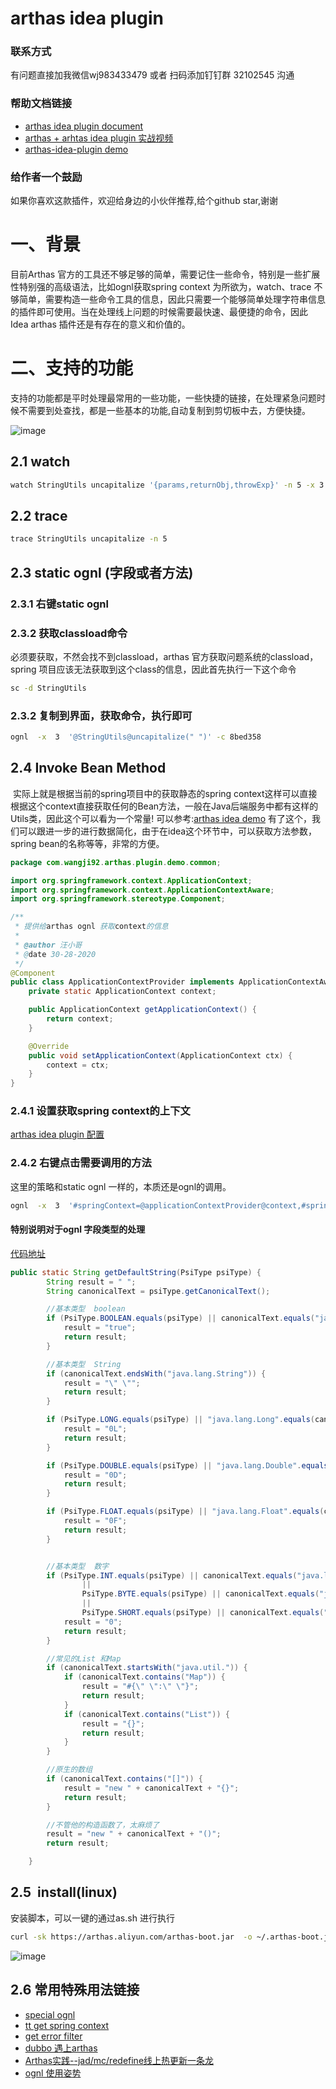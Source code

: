 # arthas idea plugin 
### 联系方式
有问题直接加我微信wj983433479 或者 扫码添加钉钉群 32102545 沟通
### 帮助文档链接
   * [arthas idea plugin document](https://www.yuque.com/arthas-idea-plugin)
   * [arthas + arhtas idea plugin 实战视频](https://www.bilibili.com/video/BV1yz4y1f7iz/)
   * [arthas-idea-plugin demo](https://github.com/WangJi92/arthas-plugin-demo)
### 给作者一个鼓励

如果你喜欢这款插件，欢迎给身边的小伙伴推荐,给个github star,谢谢

# 一、背景
目前Arthas 官方的工具还不够足够的简单，需要记住一些命令，特别是一些扩展性特别强的高级语法，比如ognl获取spring context 为所欲为，watch、trace 不够简单，需要构造一些命令工具的信息，因此只需要一个能够简单处理字符串信息的插件即可使用。当在处理线上问题的时候需要最快速、最便捷的命令，因此Idea arthas 插件还是有存在的意义和价值的。
<a name="cE2LQ"></a>
## 
<a name="vwK8h"></a>
# 二、支持的功能
支持的功能都是平时处理最常用的一些功能，一些快捷的链接，在处理紧急问题时候不需要到处查找，都是一些基本的功能,自动复制到剪切板中去，方便快捷。

![image](https://user-images.githubusercontent.com/20874972/77851010-fa211b80-7208-11ea-909c-e4a208f282f6.png)


## 2.1 watch
```bash
watch StringUtils uncapitalize '{params,returnObj,throwExp}' -n 5 -x 3
```

## 2.2 trace 

```bash
trace StringUtils uncapitalize -n 5
```

## 2.3 static ognl (字段或者方法)

### 2.3.1 右键static ognl

### 2.3.2 获取classload命令
必须要获取，不然会找不到classload，arthas 官方获取问题系统的classload，spring 项目应该无法获取到这个class的信息，因此首先执行一下这个命令

```bash
sc -d StringUtils
```

### 2.3.2 复制到界面，获取命令，执行即可

```bash
ognl  -x  3  '@StringUtils@uncapitalize(" ")' -c 8bed358
```

## 2.4 Invoke Bean Method
 实际上就是根据当前的spring项目中的获取静态的spring context这样可以直接根据这个context直接获取任何的Bean方法，一般在Java后端服务中都有这样的Utils类，因此这个可以看为一个常量! 可以参考:[arthas idea demo](https://github.com/WangJi92/arthas-plugin-demo/blob/master/src/main/java/com/wangji92/arthas/plugin/demo/common/ApplicationContextProvider.java) 有了这个，我们可以跟进一步的进行数据简化，由于在idea这个环节中，可以获取方法参数，spring bean的名称等等，非常的方便。

```java
package com.wangji92.arthas.plugin.demo.common;

import org.springframework.context.ApplicationContext;
import org.springframework.context.ApplicationContextAware;
import org.springframework.stereotype.Component;

/**
 * 提供给arthas ognl 获取context的信息
 *
 * @author 汪小哥
 * @date 30-28-2020
 */
@Component
public class ApplicationContextProvider implements ApplicationContextAware {
    private static ApplicationContext context;

    public ApplicationContext getApplicationContext() {
        return context;
    }

    @Override
    public void setApplicationContext(ApplicationContext ctx) {
        context = ctx;
    }
}

```

### 2.4.1 设置获取spring context的上下文
 [arthas idea plugin 配置](https://www.yuque.com/arthas-idea-plugin/help/ugrc8n)
 
### 2.4.2 右键点击需要调用的方法
这里的策略和static ognl 一样的，本质还是ognl的调用。

```bash
ognl  -x  3  '#springContext=@applicationContextProvider@context,#springContext.getBean("arthasInstallCommandAction").actionPerformed(new com.intellij.openapi.actionSystem.AnActionEvent())' -c desw22
```


#### 特别说明对于ognl 字段类型的处理
[代码地址 ](https://github.com/WangJi92/arthas-idea-plugin/blob/master/src/com/github/wangji92/arthas/plugin/utils/OgnlPsUtils.java)
```java
public static String getDefaultString(PsiType psiType) {
        String result = " ";
        String canonicalText = psiType.getCanonicalText();

        //基本类型  boolean
        if (PsiType.BOOLEAN.equals(psiType) || canonicalText.equals("java.lang.Boolean")) {
            result = "true";
            return result;
        }

        //基本类型  String
        if (canonicalText.endsWith("java.lang.String")) {
            result = "\" \"";
            return result;
        }

        if (PsiType.LONG.equals(psiType) || "java.lang.Long".equals(canonicalText)) {
            result = "0L";
            return result;
        }

        if (PsiType.DOUBLE.equals(psiType) || "java.lang.Double".equals(canonicalText)) {
            result = "0D";
            return result;
        }

        if (PsiType.FLOAT.equals(psiType) || "java.lang.Float".equals(canonicalText)) {
            result = "0F";
            return result;
        }


        //基本类型  数字
        if (PsiType.INT.equals(psiType) || canonicalText.equals("java.lang.Integer")
                ||
                PsiType.BYTE.equals(psiType) || canonicalText.equals("java.lang.Byte")
                ||
                PsiType.SHORT.equals(psiType) || canonicalText.equals("java.lang.Short")) {
            result = "0";
            return result;
        }

        //常见的List 和Map
        if (canonicalText.startsWith("java.util.")) {
            if (canonicalText.contains("Map")) {
                result = "#{\" \":\" \"}";
                return result;
            }
            if (canonicalText.contains("List")) {
                result = "{}";
                return result;
            }
        }

        //原生的数组
        if (canonicalText.contains("[]")) {
            result = "new " + canonicalText + "{}";
            return result;
        }

        //不管他的构造函数了，太麻烦了
        result = "new " + canonicalText + "()";
        return result;

    }
```

## 2.5  install(linux)
安装脚本，可以一键的通过as.sh 进行执行

```bash
curl -sk https://arthas.aliyun.com/arthas-boot.jar  -o ~/.arthas-boot.jar  && echo "alias as.sh='java -jar ~/.arthas-boot.jar --repo-mirror aliyun --use-http 2>&1'" >> ~/.bashrc && source ~/.bashrc && echo "source ~/.bashrc" >> ~/.bash_profile && source ~/.bash_profile
```


![image](https://user-images.githubusercontent.com/20874972/71365779-f7e06d00-25da-11ea-92e9-e3ad5725f1ca.png)


<a name="Is5S6"></a>
## 2.6 常用特殊用法链接

- [special ognl](https://github.com/alibaba/arthas/issues/71)
- [tt get spring context](https://github.com/alibaba/arthas/issues/482)
- [get error filter](https://github.com/alibaba/arthas/issues/429)
- [dubbo 遇上arthas](http://hengyunabc.github.io/dubbo-meet-arthas/)
- [Arthas实践--jad/mc/redefine线上热更新一条龙](http://hengyunabc.github.io/arthas-online-hotswap/)
- [ognl 使用姿势](https://blog.csdn.net/u010634066/article/details/101013479)


